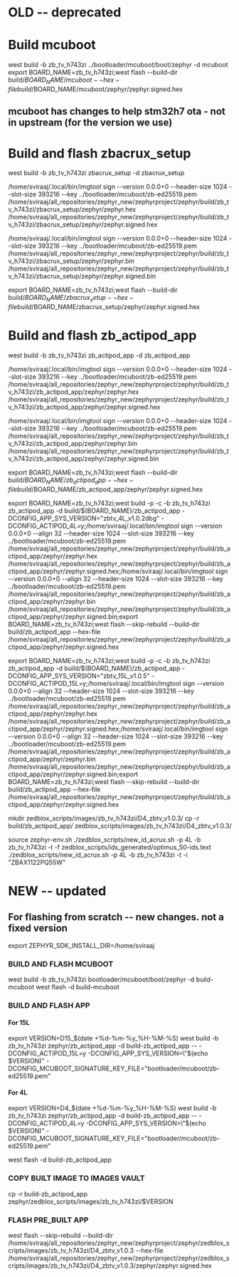 # OLD -- deprecated
# Build mcuboot
west build -b zb_tv_h743zi ../bootloader/mcuboot/boot/zephyr -d mcuboot
export BOARD_NAME=zb_tv_h743zi;west flash --build-dir build/$BOARD_NAME/mcuboot --hex-file build/$BOARD_NAME/mcuboot/zephyr/zephyr.signed.hex
## mcuboot has changes to help stm32h7 ota - not in upstream  (for the version we use)

# Build and flash zbacrux_setup
west build -b zb_tv_h743zi zbacrux_setup -d zbacrux_setup

/home/sviraaj/.local/bin/imgtool sign --version 0.0.0+0 --header-size 1024 --slot-size 393216 --key ../bootloader/mcuboot/zb-ed25519.pem /home/sviraaj/all_repositories/zephyr_new/zephyrproject/zephyr/build/zb_tv_h743zi/zbacrux_setup/zephyr/zephyr.hex /home/sviraaj/all_repositories/zephyr_new/zephyrproject/zephyr/build/zb_tv_h743zi/zbacrux_setup/zephyr/zephyr.signed.hex

/home/sviraaj/.local/bin/imgtool sign --version 0.0.0+0 --header-size 1024 --slot-size 393216 --key ../bootloader/mcuboot/zb-ed25519.pem /home/sviraaj/all_repositories/zephyr_new/zephyrproject/zephyr/build/zb_tv_h743zi/zbacrux_setup/zephyr/zephyr.bin /home/sviraaj/all_repositories/zephyr_new/zephyrproject/zephyr/build/zb_tv_h743zi/zbacrux_setup/zephyr/zephyr.signed.bin

export BOARD_NAME=zb_tv_h743zi;west flash --build-dir build/$BOARD_NAME/zbacrux_setup --hex-file build/$BOARD_NAME/zbacrux_setup/zephyr/zephyr.signed.hex

# Build and flash zb_actipod_app
west build -b zb_tv_h743zi zb_actipod_app -d zb_actipod_app

/home/sviraaj/.local/bin/imgtool sign --version 0.0.0+0 --header-size 1024 --slot-size 393216 --key ../bootloader/mcuboot/zb-ed25519.pem /home/sviraaj/all_repositories/zephyr_new/zephyrproject/zephyr/build/zb_tv_h743zi/zb_actipod_app/zephyr/zephyr.hex /home/sviraaj/all_repositories/zephyr_new/zephyrproject/zephyr/build/zb_tv_h743zi/zb_actipod_app/zephyr/zephyr.signed.hex

/home/sviraaj/.local/bin/imgtool sign --version 0.0.0+0 --header-size 1024 --slot-size 393216 --key ../bootloader/mcuboot/zb-ed25519.pem /home/sviraaj/all_repositories/zephyr_new/zephyrproject/zephyr/build/zb_tv_h743zi/zb_actipod_app/zephyr/zephyr.bin /home/sviraaj/all_repositories/zephyr_new/zephyrproject/zephyr/build/zb_tv_h743zi/zb_actipod_app/zephyr/zephyr.signed.bin

export BOARD_NAME=zb_tv_h743zi;west flash --build-dir build/$BOARD_NAME/zb_actipod_app --hex-file build/$BOARD_NAME/zb_actipod_app/zephyr/zephyr.signed.hex


export BOARD_NAME=zb_tv_h743zi;west build -p -c -b zb_tv_h743zi zb_actipod_app -d build/$(BOARD_NAME)/zb_actipod_app -DCONFIG_APP_SYS_VERSION=\"zbtv_4L_v1.0.2dbg\" -DCONFIG_ACTIPOD_4L=y;/home/sviraaj/.local/bin/imgtool sign --version 0.0.0+0 --align 32 --header-size 1024 --slot-size 393216 --key ../bootloader/mcuboot/zb-ed25519.pem /home/sviraaj/all_repositories/zephyr_new/zephyrproject/zephyr/build/zb_actipod_app/zephyr/zephyr.hex /home/sviraaj/all_repositories/zephyr_new/zephyrproject/zephyr/build/zb_actipod_app/zephyr/zephyr.signed.hex;/home/sviraaj/.local/bin/imgtool sign --version 0.0.0+0 --align 32 --header-size 1024 --slot-size 393216 --key ../bootloader/mcuboot/zb-ed25519.pem /home/sviraaj/all_repositories/zephyr_new/zephyrproject/zephyr/build/zb_actipod_app/zephyr/zephyr.bin /home/sviraaj/all_repositories/zephyr_new/zephyrproject/zephyr/build/zb_actipod_app/zephyr/zephyr.signed.bin;export BOARD_NAME=zb_tv_h743zi;west flash --skip-rebuild --build-dir build/zb_actipod_app --hex-file /home/sviraaj/all_repositories/zephyr_new/zephyrproject/zephyr/build/zb_actipod_app/zephyr/zephyr.signed.hex

export BOARD_NAME=zb_tv_h743zi;west build -p -c -b zb_tv_h743zi zb_actipod_app -d build/$(BOARD_NAME)/zb_actipod_app -DCONFIG_APP_SYS_VERSION=\"zbtv_15L_v1.0.5\" -DCONFIG_ACTIPOD_15L=y;/home/sviraaj/.local/bin/imgtool sign --version 0.0.0+0 --align 32 --header-size 1024 --slot-size 393216 --key ../bootloader/mcuboot/zb-ed25519.pem /home/sviraaj/all_repositories/zephyr_new/zephyrproject/zephyr/build/zb_actipod_app/zephyr/zephyr.hex /home/sviraaj/all_repositories/zephyr_new/zephyrproject/zephyr/build/zb_actipod_app/zephyr/zephyr.signed.hex;/home/sviraaj/.local/bin/imgtool sign --version 0.0.0+0 --align 32 --header-size 1024 --slot-size 393216 --key ../bootloader/mcuboot/zb-ed25519.pem /home/sviraaj/all_repositories/zephyr_new/zephyrproject/zephyr/build/zb_actipod_app/zephyr/zephyr.bin /home/sviraaj/all_repositories/zephyr_new/zephyrproject/zephyr/build/zb_actipod_app/zephyr/zephyr.signed.bin;export BOARD_NAME=zb_tv_h743zi;west flash --skip-rebuild --build-dir build/zb_actipod_app --hex-file /home/sviraaj/all_repositories/zephyr_new/zephyrproject/zephyr/build/zb_actipod_app/zephyr/zephyr.signed.hex

mkdir zedblox_scripts/images/zb_tv_h743zi/D4_zbtv_v1.0.3/
cp -r build/zb_actipod_app/ zedblox_scripts/images/zb_tv_h743zi/D4_zbtv_v1.0.3/

source zephyr-env.sh 
./zedblox_scripts/new_id_acrux.sh -p 4L -b zb_tv_h743zi -t -f zedblox_scripts/ids_generated/optimus_50-ids.text
./zedblox_scripts/new_id_acrux.sh -p 4L -b zb_tv_h743zi -t -i "ZBAX1122PQ55W"


# NEW -- updated

## For flashing from scratch -- new changes. not a fixed version
export ZEPHYR_SDK_INSTALL_DIR=/home/sviraaj

### BUILD AND FLASH MCUBOOT
west build -b zb_tv_h743zi bootloader/mcuboot/boot/zephyr -d build-mcuboot
west flash -d build-mcuboot

### BUILD AND FLASH APP
#### For 15L
export VERSION=D15_$(date +%d-%m-%y_%H-%M-%S)
west build -b zb_tv_h743zi zephyr/zb_actipod_app -d build-zb_actipod_app -- -DCONFIG_ACTIPOD_15L=y -DCONFIG_APP_SYS_VERSION=\"$(echo $VERSION)\" -DCONFIG_MCUBOOT_SIGNATURE_KEY_FILE=\"bootloader/mcuboot/zb-ed25519.pem\"
#### For 4L
export VERSION=D4_$(date +%d-%m-%y_%H-%M-%S)
west build -b zb_tv_h743zi zephyr/zb_actipod_app -d build-zb_actipod_app -- -DCONFIG_ACTIPOD_4L=y -DCONFIG_APP_SYS_VERSION=\"$(echo $VERSION)\" -DCONFIG_MCUBOOT_SIGNATURE_KEY_FILE=\"bootloader/mcuboot/zb-ed25519.pem\"

west flash -d build-zb_actipod_app

### COPY BUILT IMAGE TO IMAGES VAULT
cp -r build-zb_actipod_app zephyr/zedblox_scripts/images/zb_tv_h743zi/$VERSION

### FLASH PRE_BUILT APP
west flash --skip-rebuild --build-dir /home/sviraaj/all_repositories/zephyr_new/zephyrproject/zephyr/zedblox_scripts/images/zb_tv_h743zi/D4_zbtv_v1.0.3 --hex-file /home/sviraaj/all_repositories/zephyr_new/zephyrproject/zephyr/zedblox_scripts/images/zb_tv_h743zi/D4_zbtv_v1.0.3/zephyr/zephyr.signed.hex
